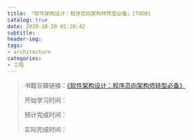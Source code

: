 ```yaml
---
title: 「软件架构设计：程序员向架构师转型必备」[TODO]
catalog: true
date: 2020-10-20 02:38:42
subtitle:
header-img:
tags:
- architecture
categories:
- 工程
---
```

> 书籍豆瓣链接：[《软件架构设计：程序员向架构师转型必备》](https://book.douban.com/subject/10797944/)
> 
> 开始学习时间：
> 
> 预计完成时间：
> 
> 实际完成时间：
